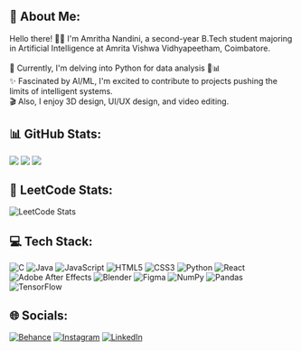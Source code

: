 ## 💫 About Me:

Hello there! 👩‍💻 I'm Amritha Nandini, a second-year B.Tech student majoring in Artificial Intelligence at Amrita Vishwa Vidhyapeetham, Coimbatore.<br><br>
🌱 Currently, I'm delving into Python for data analysis 🐍📊<br>
✨ Fascinated by AI/ML, I'm excited to contribute to projects pushing the limits of intelligent systems. <br>
🎬 Also, I enjoy 3D design, UI/UX design, and video editing. <br>

## 📊 GitHub Stats:
![](https://github-readme-stats.vercel.app/api?username=amri-tah&theme=tokyonight&hide_border=true&include_all_commits=true&count_private=true) ![](https://github-readme-streak-stats.herokuapp.com/?user=amri-tah&theme=tokyonight&hide_border=true) ![](https://github-readme-stats.vercel.app/api/top-langs/?username=amri-tah&theme=tokyonight&hide_border=true&include_all_commits=true&count_private=true&layout=compact)

## 🚀 LeetCode Stats:
![LeetCode Stats](https://leetcard.jacoblin.cool/amrithanandini2003?theme=nord&font=Lato&ext=heatmap)

## 💻 Tech Stack:

![C](https://img.shields.io/badge/c-%2300599C.svg?style=for-the-badge&logo=c&logoColor=white) ![Java](https://img.shields.io/badge/java-%23ED8B00.svg?style=for-the-badge&logo=java&logoColor=white) ![JavaScript](https://img.shields.io/badge/javascript-%23323330.svg?style=for-the-badge&logo=javascript&logoColor=%23F7DF1E) ![HTML5](https://img.shields.io/badge/html5-%23E34F26.svg?style=for-the-badge&logo=html5&logoColor=white) ![CSS3](https://img.shields.io/badge/css3-%231572B6.svg?style=for-the-badge&logo=css3&logoColor=white) ![Python](https://img.shields.io/badge/python-3670A0?style=for-the-badge&logo=python&logoColor=ffdd54) ![React](https://img.shields.io/badge/react-%2320232a.svg?style=for-the-badge&logo=react&logoColor=%2361DAFB) ![Adobe After Effects](https://img.shields.io/badge/Adobe%20After%20Effects-9999FF.svg?style=for-the-badge&logo=Adobe%20After%20Effects&logoColor=white) ![Blender](https://img.shields.io/badge/blender-%23F5792A.svg?style=for-the-badge&logo=blender&logoColor=white) ![Figma](https://img.shields.io/badge/figma-%23F24E1E.svg?style=for-the-badge&logo=figma&logoColor=white) ![NumPy](https://img.shields.io/badge/numpy-%23013243.svg?style=for-the-badge&logo=numpy&logoColor=white) ![Pandas](https://img.shields.io/badge/pandas-%23150458.svg?style=for-the-badge&logo=pandas&logoColor=white) ![TensorFlow](https://img.shields.io/badge/TensorFlow-%23FF6F00.svg?style=for-the-badge&logo=TensorFlow&logoColor=white)

## 🌐 Socials:

[![Behance](https://img.shields.io/badge/Behance-1769ff?logo=behance&logoColor=white)](https://behance.net/amrithanandini) [![Instagram](https://img.shields.io/badge/Instagram-%23E4405F.svg?logo=Instagram&logoColor=white)](https://instagram.com/amrututu) [![LinkedIn](https://img.shields.io/badge/LinkedIn-%230077B5.svg?logo=linkedin&logoColor=white)](https://linkedin.com/in/amrithanandini)

